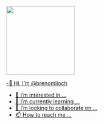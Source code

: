 

<div>

<a href="https://github.com/brenomiloch">
 
<img height="180em" src="https://octodex.github.com/images/dojocat.jpg">


</div>

 -👋 Hi, I’m @brenomiloch
- 👀 I’m interested in ...
- 🌱 I’m currently learning ...
- 💞️ I’m looking to collaborate on ...
- 📫 How to reach me ...







<!---
brenomiloch/brenomiloch is a ✨ special ✨ repository because its `README.md` (this file) appears on your GitHub profile.
You can click the Preview link to take a look at your changes.
--->
